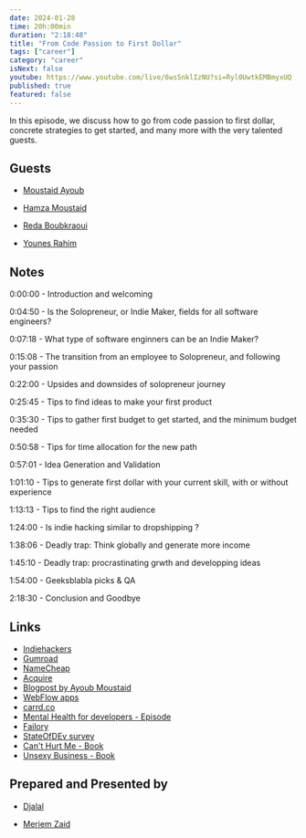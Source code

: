 ```yaml
---
date: 2024-01-28
time: 20h:00min
duration: "2:18:48"
title: "From Code Passion to First Dollar"
tags: ["career"]
category: "career"
isNext: false
youtube: https://www.youtube.com/live/6wsSnklIzNU?si=Ryl0UwtkEMBmyxUQ
published: true
featured: false
---
```


In this episode, we discuss how to go from code passion to first dollar, concrete strategies to get started, and many more with the very talented guests.

## Guests

- [Moustaid Ayoub](https://x.com/mstdayoub)

- [Hamza Moustaid](https://x.com/hamzaamoustaid)

- [Reda Boubkraoui](https://x.com/reda_boubkraoui)

- [Younes Rahim](https://x.com/switcode)


## Notes

0:00:00 - Introduction and welcoming

0:04:50 - Is the Solopreneur, or Indie Maker, fields for all software engineers?

0:07:18 - What type of software enginners can be an Indie Maker?

0:15:08 - The transition from an employee to Solopreneur, and following your passion

0:22:00 - Upsides and downsides of solopreneur journey

0:25:45 - Tips to find ideas to make your first product 

0:35:30 - Tips to gather first budget to get started, and the minimum budget needed

0:50:58 - Tips for time allocation for the new path 

0:57:01 - Idea Generation and Validation

1:01:10 - Tips to generate first dollar with your current skill, with or without experience

1:13:13 - Tips to  find the right audience 

1:24:00 - Is indie hacking similar to dropshipping ? 

1:38:06 - Deadly trap: Think globally and generate more income

1:45:10 - Deadly trap: procrastinating grwth and developping ideas 

1:54:00 - Geeksblabla picks & QA

2:18:30 - Conclusion and Goodbye


## Links

- [Indiehackers](www.indiehackers.com)
- [Gumroad](gumroad.com)
- [NameCheap](namecheap.com)
- [Acquire](acquire.com) 
- [Blogpost by Ayoub Moustaid](https://blog.acquire.com/startup-acquisition-episode-76/)
- [WebFlow apps](https://webflow.com/apps)
- [carrd.co](carrd.co)
- [Mental Health for developers - Episode](https://geeksblabla.io/blablas/mental-health-for-developers)
- [Failory](www.failory.com)
- [StateOfDEv survey](stateofdev.ma)
- [Can't Hurt Me - Book](https://www.amazon.com/Cant-Hurt-Me-Master-Your/dp/1544512287)
- [Unsexy Business - Book](https://www.amazon.com/Unsexy-Business-Entrepreneurs-businesses-extraordinary/dp/0857197134)

## Prepared and Presented by

- [Djalal](https://twitter.com/enlamp)

- [Meriem Zaid](https://twitter.com/_iMeriem)